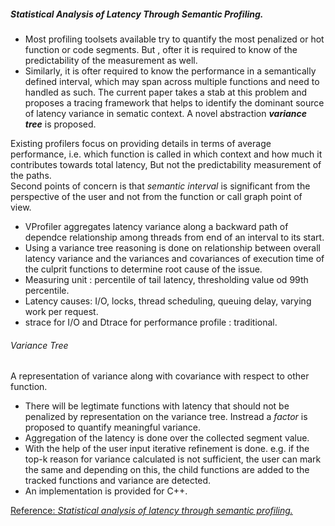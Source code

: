 ##### Statistical Analysis of Latency Through Semantic Profiling.


- Most profiling toolsets available try to quantify the most penalized or hot function or code segments. But , ofter it is required to know of the predictability of the measurement as well. 
- Similarly, it is ofter required to know the performance in a semantically defined interval, which may span across multiple functions and need to handled as such.
The current paper takes a stab at this problem and proposes a tracing framework that helps to identify the dominant source of latency variance in sematic context. A novel abstraction ***variance tree*** is proposed.

Existing profilers focus on providing details in terms of average performance, i.e. which function is called in which context and how much it contributes towards total latency, But not the predictability measurement of the paths.  
Second points of concern is that *semantic interval* is significant from the perspective of the user and not from the function or call graph point of view.  
- VProfiler aggregates latency variance along a backward path of dependce relationship among threads from end of an interval to its start.
- Using a variance tree reasoning is done on relationship between overall latency variance and the variances and covariances of execution time of the culprit functions to determine root cause of the issue.
- Measuring unit : percentile of tail latency, thresholding value od 99th percentile.
- Latency causes: I/O, locks, thread scheduling, queuing delay, varying work per request.
- strace for I/O and Dtrace for performance profile : traditional.

###### Variance Tree
A representation of variance along with covariance with respect to other function.
- There will be legtimate functions with latency that should not be penalized by representation on the variance tree. Instread a *factor* is proposed to quantify meaningful variance.
- Aggregation of the latency is done over the collected segment value.
- With the help of the user input iterative refinement is done. e.g. if the top-k reason for variance calculated is not sufficient, the user can mark the same and depending on this, the child functions are added to the tracked functions and variance are detected.
- An implementation is provided for C++.

[Reference: *Statistical analysis of latency through semantic profiling.*](https://web.eecs.umich.edu/~mozafari/php/data/uploads/eurosys_2017.pdf)